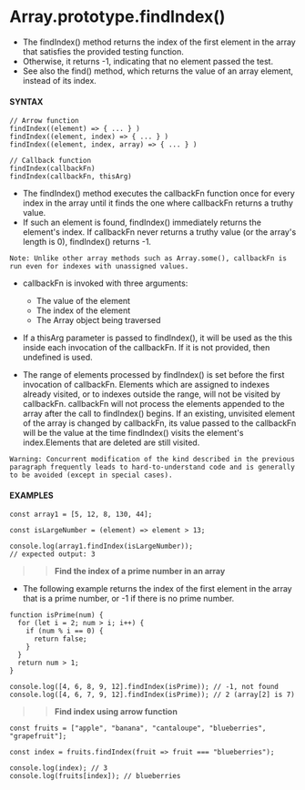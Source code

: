 # Array.prototype.findIndex()

- The findIndex() method returns the index of the first element in the array that satisfies the provided testing function.
- Otherwise, it returns -1, indicating that no element passed the test.
- See also the find() method, which returns the value of an array element, instead of its index.

#### **SYNTAX**

```
// Arrow function
findIndex((element) => { ... } )
findIndex((element, index) => { ... } )
findIndex((element, index, array) => { ... } )

// Callback function
findIndex(callbackFn)
findIndex(callbackFn, thisArg)
```

- The findIndex() method executes the callbackFn function once for every index in the array until it finds the one where callbackFn returns a truthy value.
- If such an element is found, findIndex() immediately returns the element's index. If callbackFn never returns a truthy value (or the array's length is 0), findIndex() returns -1.

```
Note: Unlike other array methods such as Array.some(), callbackFn is run even for indexes with unassigned values.
```

- callbackFn is invoked with three arguments:
  - The value of the element
  - The index of the element
  - The Array object being traversed
- If a thisArg parameter is passed to findIndex(), it will be used as the this inside each invocation of the callbackFn. If it is not provided, then undefined is used.

- The range of elements processed by findIndex() is set before the first invocation of callbackFn. Elements which are assigned to indexes already visited, or to indexes outside the range, will not be visited by callbackFn. callbackFn will not process the elements appended to the array after the call to findIndex() begins. If an existing, unvisited element of the array is changed by callbackFn, its value passed to the callbackFn will be the value at the time findIndex() visits the element's index.Elements that are deleted are still visited.

`Warning: Concurrent modification of the kind described in the previous paragraph frequently leads to hard-to-understand code and is generally to be avoided (except in special cases).`

#### **EXAMPLES**

```
const array1 = [5, 12, 8, 130, 44];

const isLargeNumber = (element) => element > 13;

console.log(array1.findIndex(isLargeNumber));
// expected output: 3

```

> > **Find the index of a prime number in an array**

- The following example returns the index of the first element in the array that is a prime number, or -1 if there is no prime number.

```
function isPrime(num) {
  for (let i = 2; num > i; i++) {
    if (num % i == 0) {
      return false;
    }
  }
  return num > 1;
}

console.log([4, 6, 8, 9, 12].findIndex(isPrime)); // -1, not found
console.log([4, 6, 7, 9, 12].findIndex(isPrime)); // 2 (array[2] is 7)
```

> > **Find index using arrow function**

```
const fruits = ["apple", "banana", "cantaloupe", "blueberries", "grapefruit"];

const index = fruits.findIndex(fruit => fruit === "blueberries");

console.log(index); // 3
console.log(fruits[index]); // blueberries
```
